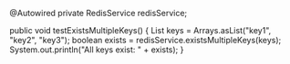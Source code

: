 @Autowired
private RedisService redisService;

public void testExistsMultipleKeys() {
List<String> keys = Arrays.asList("key1", "key2", "key3");
boolean exists = redisService.existsMultipleKeys(keys);
System.out.println("All keys exist: " + exists);
}